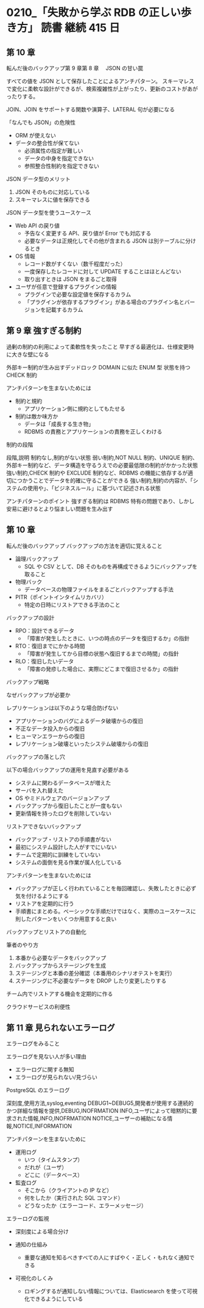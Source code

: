 # 0210\_「失敗から学ぶ RDB の正しい歩き方」 読書 継続 415 日

## 第 10 章

転んだ後のバックアップ第 9 章第 8 章　 JSON の甘い罠

すべての値を JSON として保存したことによるアンチパターン。
スキーマレスで変化に柔軟な設計ができるが、検索複雑性が上がったり、更新のコストがあがったりする。

JOIN、JOIN をサポートする関数や演算子、LATERAL 句が必要になる

「なんでも JSON」の危険性

- ORM が使えない
- データの整合性が保てない
  - 必須属性の指定が難しい
  - データの中身を指定できない
  - 参照整合性制約を指定できない

JSON データ型のメリット

1. JSON そのものに対応している
2. スキーマレスに値を保存できる

JSON データ型を使うユースケース

- Web API の戻り値
  - 予告なく変更する API、戻り値が Error でも対応する
  - 必要なデータは正規化してその他が含まれる JSON は別テーブルに分けるとき
- OS 情報
  - レコード数がすくない（数千程度だった）
  - 一度保存したレコードに対して UPDATE することはほとんどない
  - 取り出すときは JSON をまるごと取得
- ユーザが任意で登録するプラグインの情報
  - プラグインで必要な設定値を保存するカラム
  - 「プラグインが依存するプラグイン」がある場合のプラグイン名とバージョンを記載するカラム

## 第 9 章 強すぎる制約

過剰の制約の利用によって柔軟性を失ったこと
早すぎる最適化は、仕様変更時に大きな壁になる

外部キー制約が生み出すデッドロック
DOMAIN に似た ENUM 型
状態を持つ CHECK 制約

アンチパターンを生まないためには

- 制約と規約
  - アプリケーション側に規約としてもたせる
- 制約は敵か味方か
  - データは「成長する生き物」
  - RDBMS の責務とアプリケーションの責務を正しくわける

制約の段階

段階,説明
制約なし,制約がない状態
弱い制約,NOT NULL 制約、UNIQUE 制約、外部キー制約など、データ構造を守るうえでの必要最低限の制約がかかった状態
強い制約,CHECK 制約や EXCLUDE 制約など、RDBMS の機能に依存するが適切につかうことでデータを的確に守ることができる
強い制約,制約の内容が、「システムの使用や」、「ビジネスルール」に基づいて記述される状態

アンチパターンのポイント
強すぎる制約は RDBMS 特有の問題であり、しかし安易に避けるとより悩ましい問題を生み出す

## 第 10 章

転んだ後のバックアップ
バックアップの方法を適切に覚えること

- 論理バックアップ
  - SQL や CSV として、DB そのものを再構成できるようにバックアップを取ること
- 物理バック
  - データベースの物理ファイルをまるごとバックアップする手法
- PITR（ポイントインタイムリカバリ）
  - 特定の日時にリストアできる手法のこと

バックアップの設計

- RPO：設計できるデータ
  - 「障害が発生したときに、いつの時点のデータを復旧するか」の指針
- RTO：復旧までにかかる時間
  - 「障害が発生してから目標の状態へ復旧するまでの時間」の指針
- RLO：復旧したいデータ
  - 「障害の発疹した場合に、実際にどこまで復旧させるか」の指針

バックアップ戦略

なぜバックアップが必要か

レプリケーションは以下のような場合防げない

- アプリケーションのバグによるデータ破壊からの復旧
- 不正なデータ投入からの復旧
- ヒューマンエラーからの復旧
- レプリケーション破壊といったシステム破壊からの復旧

バックアップの落とし穴

以下の場合バックアップの運用を見直す必要がある

- システムに関わるデータベースが増えた
- サーバを入れ替えた
- OS やミドルウェアのバージョンアップ
- バックアップから復旧したことが一度もない
- 更新情報を持ったログを削除していない

リストアできないバックアップ

- バックアップ・リストアの手順書がない
- 最初にシステム設計した人がすでにいない
- チームで定期的に訓練をしていない
- システムの面倒を見る作業が属人化している

アンチパターンを生まないためには

- バックアップが正しく行われていることを毎回確認し、失敗したときに必ず気を付けるようにする
- リストアを定期的に行う
- 手順書にまとめる。ベーシックな手順だけではなく、実際のユースケースに則したパターンをいくつか用意すると良い

バックアップとリストアの自動化

筆者のやり方

1. 本番から必要なデータをバックアップ
2. バックアップからステージングを生成
3. ステージングと本番の差分確認（本番用のシナリオテストを実行）
4. ステージングに不必要なデータを DROP したり変更したりする

チーム内でリストアする機会を定期的に作る

クラウドサービスの利便性

## 第 11 章 見られないエラーログ

エラーログをみること

エラーログを見ない人が多い理由

- エラーログに関する無知
- エラーログが見られない/見づらい

PostgreSQL のエラーログ

深刻度,使用方法,syslog,eventing
DEBUG1~DEBUG5,開発者が使用する連続的かつ詳細な情報を提供,DEBUG,INOFRMATION
INFO,ユーザによって暗黙的に要求された情報,INFO,INOFRMATION
NOTICE,ユーザーの補助になる情報,NOTICE,INFORMATION

アンチパターンを生まないために

- 運用ログ
  - いつ（タイムスタンプ）
  - だれが（ユーザ）
  - どこに（データベース）
- 監査ログ
  - そこから（クライアントの IP など）
  - 何をしたか（実行された SQL コマンド）
  - どうなったか（エラーコード、エラーメッセージ）

エラーログの監視

- 深刻度による場合分け

- 通知の仕組み
  - 重要な通知を知るべきすべての人にすばやく・正しく・もれなく通知できる
- 可視化のしくみ
  - ロギングするが通知しない情報については、Elasticsearch を使って可視化できるようにしている
